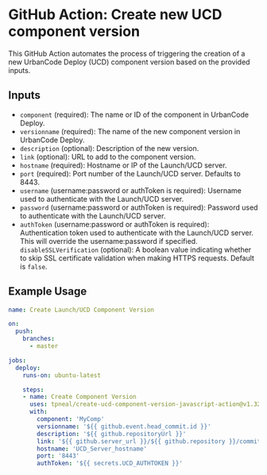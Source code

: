 # GitHub Action: Create new UCD component version

This GitHub Action automates the process of triggering the creation of a new UrbanCode Deploy (UCD) component version based on the provided inputs.

## Inputs

* `component` (required): The name or ID of the component in UrbanCode Deploy.
* `versionname` (required): The name of the new component version in UrbanCode Deploy.
* `description` (optional): Description of the new version.
* `link` (optional): URL to add to the component version.
* `hostname` (required): Hostname or IP of the Launch/UCD server.
* `port` (required): Port number of the Launch/UCD server. Defaults to 8443.
* `username` (username:password or authToken is required): Username used to authenticate with the Launch/UCD server.
* `password` (username:password or authToken is required): Password used to authenticate with the Launch/UCD server.
* `authToken` (username:password or authToken is required): Authentication token used to authenticate with the Launch/UCD server.  This will override the username:password if specified.
`disableSSLVerification` (optional): A boolean value indicating whether to skip SSL certificate validation when making HTTPS requests. Default is `false`.

## Example Usage

```yaml
name: Create Launch/UCD Component Version

on:
  push:
    branches:
      - master

jobs:
  deploy:
    runs-on: ubuntu-latest

    steps:
    - name: Create Component Version
      uses: tpneal/create-ucd-component-version-javascript-action@v1.32
      with:
        component: 'MyComp'
        versionname: '${{ github.event.head_commit.id }}'
        description: '${{ github.repositoryUrl }}'
        link: '${{ github.server_url }}/${{ github.repository }}/commit/${{ github.event.head_commit.id }}'
        hostname: 'UCD_Server_hostname'
        port: '8443'
        authToken: '${{ secrets.UCD_AUTHTOKEN }}'
```